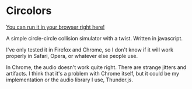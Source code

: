 Circolors
================

[You can run it in your browser right here!](http://Chase-C.github.io/Circolors)

A simple circle-circle collision simulator with a twist. Written in javascript.

I've only tested it in Firefox and Chrome, so I don't know if it will work
properly in Safari, Opera, or whatever else people use.

In Chrome, the audio doesn't work quite right. There are strange jitters and
artifacts. I think that it's a problem with Chrome itself, but it could be my
implementation or the audio library I use, Thunder.js.
